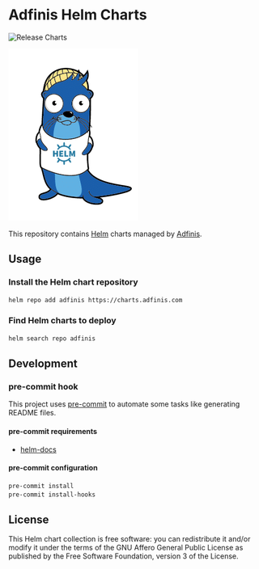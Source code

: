 # Adfinis Helm Charts

![Release Charts](https://github.com/adfinis-sygroup/helm-charts/workflows/Release%20Charts/badge.svg)

![Lunkwill wearing a Helm shirt](docs/images/lunkwill_helm_shirt.png)

This repository contains [Helm](https://helm.sh/) charts managed by [Adfinis](https://adfinis.com).

## Usage

### Install the Helm chart repository

```bash
helm repo add adfinis https://charts.adfinis.com
```

### Find Helm charts to deploy

```bash
helm search repo adfinis
```

## Development

### pre-commit hook

This project uses [pre-commit](https://pre-commit.com/) to automate some tasks like
generating README files.

#### pre-commit requirements

* [helm-docs](https://github.com/norwoodj/helm-docs)

#### pre-commit configuration

```bash
pre-commit install
pre-commit install-hooks
```

## License

This Helm chart collection is free software: you can redistribute it and/or modify it under the terms
of the GNU Affero General Public License as published by the Free Software Foundation,
version 3 of the License.
